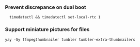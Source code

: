 ### Prevent discrepance on dual boot

```shell
  timedatectl && timedatectl set-local-rtc 1
```

### Support miniature pictures for files

```shell
yay -Sy ffmpegthumbnailer tumbler tumbler-extra-thumbnailers
```
